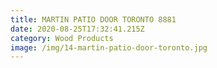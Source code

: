 ```yaml
---
title: MARTIN PATIO DOOR TORONTO 8881
date: 2020-08-25T17:32:41.215Z
category: Wood Products
image: /img/14-martin-patio-door-toronto.jpg
---
```

